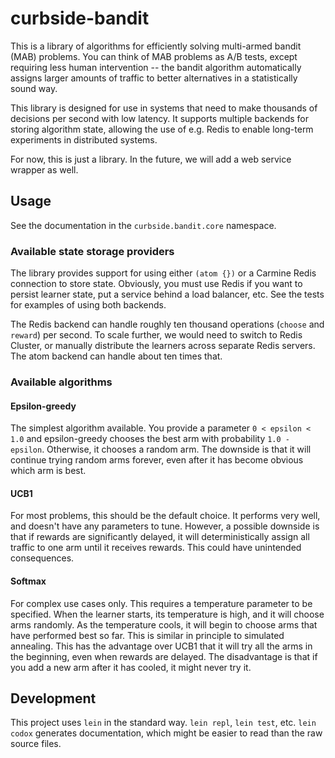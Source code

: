# curbside-bandit

This is a library of algorithms for efficiently solving multi-armed bandit (MAB) problems. You can think of MAB problems as A/B tests, except requiring less human intervention -- the bandit algorithm automatically assigns larger amounts of traffic to better alternatives in a statistically sound way.

This library is designed for use in systems that need to make thousands of decisions per second with low latency. It supports multiple backends for storing algorithm state, allowing the use of e.g. Redis to enable long-term experiments in distributed systems.

For now, this is just a library. In the future, we will add a web service wrapper as well.

## Usage

See the documentation in the `curbside.bandit.core` namespace.

### Available state storage providers

The library provides support for using either `(atom {})` or a Carmine Redis connection to store state. Obviously, you must use Redis if you want to persist learner state, put a service behind a load balancer, etc. See the tests for examples of using both backends.

The Redis backend can handle roughly ten thousand operations (`choose` and `reward`) per second. To scale further, we would need to switch to Redis Cluster, or manually distribute the learners across separate Redis servers. The atom backend can handle about ten times that.

### Available algorithms

#### Epsilon-greedy

The simplest algorithm available. You provide a parameter `0 < epsilon < 1.0` and epsilon-greedy chooses the best arm with probability `1.0 - epsilon`. Otherwise, it chooses a random arm. The downside is that it will continue trying random arms forever, even after it has become obvious which arm is best.

#### UCB1

For most problems, this should be the default choice. It performs very well, and doesn't have any parameters to tune. However, a possible downside is that if rewards are significantly delayed, it will deterministically assign all traffic to one arm until it receives rewards. This could have unintended consequences.

#### Softmax

For complex use cases only. This requires a temperature parameter to be specified. When the learner starts, its temperature is high, and it will choose arms randomly. As the temperature cools, it will begin to choose arms that have performed best so far. This is similar in principle to simulated annealing. This has the advantage over UCB1 that it will try all the arms in the beginning, even when rewards are delayed. The disadvantage is that if you add a new arm after it has cooled, it might never try it.

## Development

This project uses `lein` in the standard way. `lein repl`, `lein test`, etc. `lein codox` generates documentation, which might be easier to read than the raw source files.
